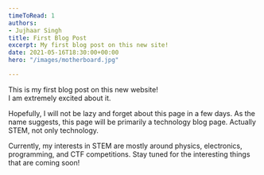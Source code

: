 ```yaml
---
timeToRead: 1
authors:
- Jujhaar Singh
title: First Blog Post
excerpt: My first blog post on this new site!
date: 2021-05-16T18:30:00+00:00
hero: "/images/motherboard.jpg"

---
```

This is my first blog post on this new website!  
I am extremely excited about it.

Hopefully, I will not be lazy and forget about this page in a few days. As the name suggests, this page will be primarily a technology blog page. Actually STEM, not only technology.

Currently, my interests in STEM are mostly around physics, electronics, programming, and CTF competitions. Stay tuned for the interesting things that are coming soon!
